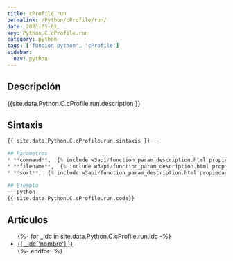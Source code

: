 ```yaml
---
title: cProfile.run
permalink: /Python/cProfile/run/
date: 2021-01-01
key: Python.C.cProfile.run
category: python
tags: ['funcion python', 'cProfile']
sidebar: 
  nav: python
---
```


## Descripción
{{site.data.Python.C.cProfile.run.description }}

## Sintaxis
~~~python
{{ site.data.Python.C.cProfile.run.sintaxis }}~~~

## Parámetros
* **command**,  {% include w3api/function_param_description.html propiedad=site.data.Python.C.cProfile.run valor="command" %}
* **filename**,  {% include w3api/function_param_description.html propiedad=site.data.Python.C.cProfile.run valor="filename" %}
* **sort**,  {% include w3api/function_param_description.html propiedad=site.data.Python.C.cProfile.run valor="sort" %}

## Ejemplo
~~~python
{{ site.data.Python.C.cProfile.run.code}}
~~~

## Artículos
<ul>
{%- for _ldc in site.data.Python.C.cProfile.run.ldc -%}
   <li>
       <a href="{{_ldc['url'] }}">{{ _ldc['nombre'] }}</a>
   </li>
{%- endfor -%}
</ul>
